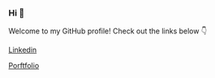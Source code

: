 ### Hi 👋

Welcome to my GitHub profile! Check out the links below :point_down:

[Linkedin](https://www.linkedin.com/in/nicolekleinmann/)

[Porftfolio](https://nkleinmann.github.io/)



<!--
**nkleinmann/nkleinmann** is a ✨ _special_ ✨ repository because its `README.md` (this file) appears on your GitHub profile.

Here are some ideas to get you started:

- 🔭 I’m currently working on ...
- 🌱 I’m currently learning ...
- 👯 I’m looking to collaborate on ...
- 🤔 I’m looking for help with ...
- 💬 Ask me about ...
- 📫 How to reach me: ...
- 😄 Pronouns: ...
- ⚡ Fun fact: ...
-->

